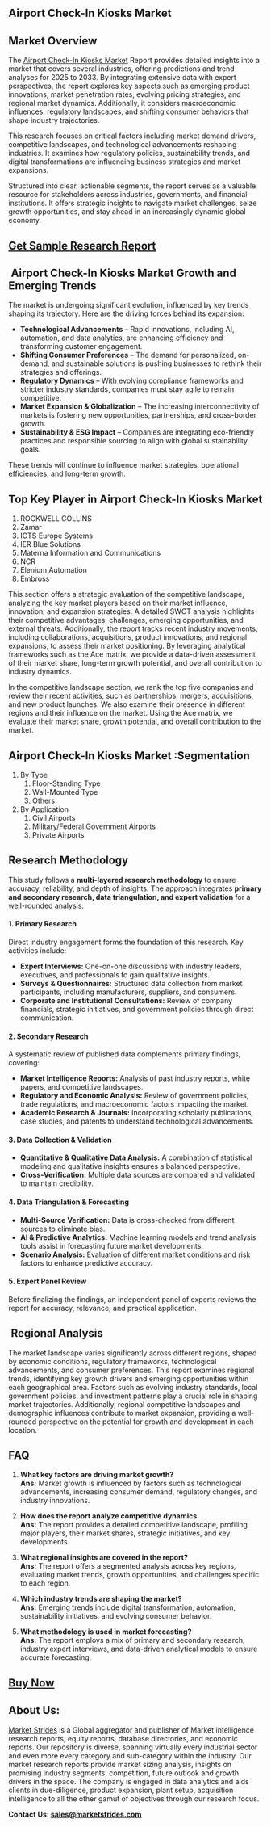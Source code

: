 <h2>Airport Check-In Kiosks Market</h2>
<h2>Market Overview</h2>
<p>The&nbsp;<a href="https://marketstrides.com/report/airport-check-in-kiosks-market">Airport Check-In Kiosks Market</a>&nbsp;Report provides detailed insights into a market that covers several industries, offering predictions and trend analyses for 2025 to 2033. By integrating extensive data with expert perspectives, the report explores key aspects such as emerging product innovations, market penetration rates, evolving pricing strategies, and regional market dynamics. Additionally, it considers macroeconomic influences, regulatory landscapes, and shifting consumer behaviors that shape industry trajectories.</p>
<p>This research focuses on critical factors including market demand drivers, competitive landscapes, and technological advancements reshaping industries. It examines how regulatory policies, sustainability trends, and digital transformations are influencing business strategies and market expansions.</p>
<p>Structured into clear, actionable segments, the report serves as a valuable resource for stakeholders across industries, governments, and financial institutions. It offers strategic insights to navigate market challenges, seize growth opportunities, and stay ahead in an increasingly dynamic global economy.</p>
<h2><a href="https://marketstrides.com/request-sample/airport-check-in-kiosks-market">Get Sample Research Report</a></h2>
<h2>&nbsp;Airport Check-In Kiosks Market Growth and Emerging Trends</h2>
<p>The market is undergoing significant evolution, influenced by key trends shaping its trajectory. Here are the driving forces behind its expansion:</p>
<ul>
<li><strong>Technological Advancements</strong> &ndash; Rapid innovations, including AI, automation, and data analytics, are enhancing efficiency and transforming customer engagement.</li>
<li><strong>Shifting Consumer Preferences</strong> &ndash; The demand for personalized, on-demand, and sustainable solutions is pushing businesses to rethink their strategies and offerings.</li>
<li><strong>Regulatory Dynamics</strong> &ndash; With evolving compliance frameworks and stricter industry standards, companies must stay agile to remain competitive.</li>
<li><strong>Market Expansion &amp; Globalization</strong> &ndash; The increasing interconnectivity of markets is fostering new opportunities, partnerships, and cross-border growth.</li>
<li><strong>Sustainability &amp; ESG Impact</strong> &ndash; Companies are integrating eco-friendly practices and responsible sourcing to align with global sustainability goals.</li>
</ul>
<p>These trends will continue to influence market strategies, operational efficiencies, and long-term growth.</p>
<h2>Top Key Player in Airport Check-In Kiosks Market</h2>
<ol>
<li>ROCKWELL COLLINS</li>
<li>Zamar</li>
<li>ICTS Europe Systems</li>
<li>IER Blue Solutions</li>
<li>Materna Information and Communications</li>
<li>NCR</li>
<li>Elenium Automation</li>
<li>Embross</li>
</ol>
<p>This section offers a strategic evaluation of the competitive landscape, analyzing the key market players based on their market influence, innovation, and expansion strategies. A detailed SWOT analysis highlights their competitive advantages, challenges, emerging opportunities, and external threats. Additionally, the report tracks recent industry movements, including collaborations, acquisitions, product innovations, and regional expansions, to assess their market positioning. By leveraging analytical frameworks such as the Ace matrix, we provide a data-driven assessment of their market share, long-term growth potential, and overall contribution to industry dynamics.</p>
<p>In the competitive landscape section, we rank the top five companies and review their recent activities, such as partnerships, mergers, acquisitions, and new product launches. We also examine their presence in different regions and their influence on the market. Using the Ace matrix, we evaluate their market share, growth potential, and overall contribution to the market.</p>
<h2>Airport Check-In Kiosks Market :Segmentation</h2>
<ol>
<li>By Type
<ol>
<li>Floor-Standing Type</li>
<li>Wall-Mounted Type</li>
<li>Others</li>
</ol>
</li>
<li>By Application
<ol>
<li>Civil Airports</li>
<li>Military/Federal Government Airports</li>
<li>Private Airports</li>
</ol>
</li>
</ol>
<h2>Research Methodology</h2>
<p>This study follows a&nbsp;<strong>multi-layered research methodology</strong>&nbsp;to ensure accuracy, reliability, and depth of insights. The approach integrates&nbsp;<strong>primary and secondary research, data triangulation, and expert validation</strong>&nbsp;for a well-rounded analysis.</p>
<h4><strong>1. Primary Research</strong></h4>
<p>Direct industry engagement forms the foundation of this research. Key activities include:</p>
<ul>
<li><strong>Expert Interviews:</strong>&nbsp;One-on-one discussions with industry leaders, executives, and professionals to gain qualitative insights.</li>
<li><strong>Surveys &amp; Questionnaires:</strong>&nbsp;Structured data collection from market participants, including manufacturers, suppliers, and consumers.</li>
<li><strong>Corporate and Institutional Consultations:</strong>&nbsp;Review of company financials, strategic initiatives, and government policies through direct communication.</li>
</ul>
<h4><strong>2. Secondary Research</strong></h4>
<p>A systematic review of published data complements primary findings, covering:</p>
<ul>
<li><strong>Market Intelligence Reports:</strong>&nbsp;Analysis of past industry reports, white papers, and competitive landscapes.</li>
<li><strong>Regulatory and Economic Analysis:</strong>&nbsp;Review of government policies, trade regulations, and macroeconomic factors impacting the market.</li>
<li><strong>Academic Research &amp; Journals:</strong>&nbsp;Incorporating scholarly publications, case studies, and patents to understand technological advancements.</li>
</ul>
<h4><strong>3. Data Collection &amp; Validation</strong></h4>
<ul>
<li><strong>Quantitative &amp; Qualitative Data Analysis:</strong>&nbsp;A combination of statistical modeling and qualitative insights ensures a balanced perspective.</li>
<li><strong>Cross-Verification:</strong>&nbsp;Multiple data sources are compared and validated to maintain credibility.</li>
</ul>
<h4><strong>4. Data Triangulation &amp; Forecasting</strong></h4>
<ul>
<li><strong>Multi-Source Verification:</strong>&nbsp;Data is cross-checked from different sources to eliminate bias.</li>
<li><strong>AI &amp; Predictive Analytics:</strong>&nbsp;Machine learning models and trend analysis tools assist in forecasting future market developments.</li>
<li><strong>Scenario Analysis:</strong>&nbsp;Evaluation of different market conditions and risk factors to enhance predictive accuracy.</li>
</ul>
<h4><strong>5. Expert Panel Review</strong></h4>
<p>Before finalizing the findings, an independent panel of experts reviews the report for accuracy, relevance, and practical application.</p>
<h2>&nbsp;Regional Analysis</h2>
<p>The market landscape varies significantly across different regions, shaped by economic conditions, regulatory frameworks, technological advancements, and consumer preferences. This report examines regional trends, identifying key growth drivers and emerging opportunities within each geographical area. Factors such as evolving industry standards, local government policies, and investment patterns play a crucial role in shaping market trajectories. Additionally, regional competitive landscapes and demographic influences contribute to market expansion, providing a well-rounded perspective on the potential for growth and development in each location.</p>
<h2>FAQ</h2>
<ol>
<li>
<p><strong>What key factors are driving market growth?</strong><br /><strong>Ans:</strong> Market growth is influenced by factors such as technological advancements, increasing consumer demand, regulatory changes, and industry innovations.</p>
</li>
<li>
<p><strong>How does the report analyze competitive dynamics</strong><br /><strong>Ans:</strong> The report provides a detailed competitive landscape, profiling major players, their market shares, strategic initiatives, and key developments.</p>
</li>
<li>
<p><strong>What regional insights are covered in the report?</strong><br /><strong>Ans:</strong> The report offers a segmented analysis across key regions, evaluating market trends, growth opportunities, and challenges specific to each region.</p>
</li>
<li>
<p><strong>Which industry trends are shaping the market?</strong><br /><strong>Ans:</strong> Emerging trends include digital transformation, automation, sustainability initiatives, and evolving consumer behavior.</p>
</li>
<li>
<p><strong>What methodology is used in market forecasting?</strong><br /><strong>Ans:</strong> The report employs a mix of primary and secondary research, industry expert interviews, and data-driven analytical models to ensure accurate forecasting.</p>
</li>
</ol>
<h2><a href="https://marketstrides.com/buyNow/airport-check-in-kiosks-market">Buy Now</a></h2>
<h2>About Us:</h2>
<p><a href="https://marketstrides.com/">Market Strides</a> is a Global aggregator and publisher of Market intelligence research reports, equity reports, database directories, and economic reports. Our repository is diverse, spanning virtually every industrial sector and even more every category and sub-category within the industry. Our market research reports provide market sizing analysis, insights on promising industry segments, competition, future outlook and growth drivers in the space. The company is engaged in data analytics and aids clients in due-diligence, product expansion, plant setup, acquisition intelligence to all the other gamut of objectives through our research focus.</p>
<p><strong>Contact Us: <a href="mailto:sales@marketstrides.com">sales@marketstrides.com</a></strong></p>
